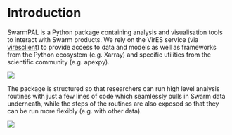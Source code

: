 # Introduction

SwarmPAL is a Python package containing analysis and visualisation tools to interact with Swarm products. We rely on the VirES service (via [viresclient](https://viresclient.readthedocs.io/)) to provide access to data and models as well as frameworks from the Python ecosystem (e.g. Xarray) and specific utilities from the scientific community (e.g. apexpy).

![](https://mermaid.ink/img/pako:eNqFU9-L2zAM_leMH0bK2j7sMawHhZZxsO3KMsogyYNrq6mvsR0sO3flev_75PTX7caYIWDpkz5J_pQXLp0CnvPGi27Hvv6obGUZHYybk6t4Et78ytncivaAGtlP51o8BaWjtAcZtLND8sXbfyp7AlC2Gmyob4Bom15jNm8b53XYGfy88XdrjVG0GkXiwdFbGjaZ3B1XHibS2a1uogeVMrTtYsDjme6W0Am5LzG1_DzcRQN_FWez2WwAbwBIV5arQ9g5m9jJxAMGMHWd6v9RBay6vpHUCvosWz534ENKJA-NqzHgaMQm06F190jvw56c3x_fETVZVrhtoG5hqGobbQH8Nfeb0DbQl8B703nXw_Hc-DuRFiIINpcS8L_KrIsyW2u_LFgBvgefJ_YHC4z4VaROZ8yRFbQBhuA1DAoVcYPCdK22DfuQ6iKEQEbCvoAzorEQtGSGtqll0Is2DmIm_CN5PYwZTJspIxkfo5Unoeu3bQ1KD52lpPnq_sj6fyxRf9qKq16Kxg-HDmghVMzKxTA4i0jqJ_i7C7Bxbj9M8hB24C-7gfXoqiofcwPeCK3od3hJ7opTrIGK53RVsBWxDRWv7CuFxo6KwlLp4DzPt6JFGHMRgysOVvI8-AiXoIUWpJI5R73-BqYNJ6M)

The package is structured so that researchers can run high level analysis routines with just a few lines of code which seamlessly pulls in Swarm data underneath, while the steps of the routines are also exposed so that they can be run more flexibly (e.g. with other data).

![](https://mermaid.ink/img/pako:eNpNUclOwzAQ_RXLB04N3CNUiaU3QBWBCinpYWpPWgsvkZdWoe2_M05aSC7OWG8dH7lwEnnJtx66HXt5b2xIm3GoDuDNF-tAfMMWG8vok8qjiMpZ9vE43tiurR_01nkVdybcb_z8LZllf1cJtewZRrEecXv1U69USKBVgKyQoa8QO-2iVpsJMshQj94ZIiECC9EnEZPH8I9hRTHP7sN5ncllCiiYsrGtn5zdo1VoY57RtyCQhNDKxk4Kr5RfVEw4a8eO1-BkK_TAJovTEC0n67yTlCqcstlFLee5ySlYcUtxUkBTfwZkBiw1133mHWhTzMUdejaUG5vnoH8kOZDGZet-zWfcoDegJL3UMcdqOPENNrykX4ktJB0b3tgzQVNHsriQKjrPyxZ0wBmHFF3VW8FLWiVeQc8KqLq5oM6_2Si4CA)
